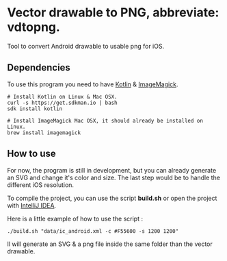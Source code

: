# Vector drawable to PNG, abbreviate: vdtopng.

Tool to convert Android drawable to usable png for iOS.

## Dependencies

To use this program you need to have [Kotlin](https://kotlinlang.org/) & [ImageMagick](https://imagemagick.org/index.php).

```
# Install Kotlin on Linux & Mac OSX.
curl -s https://get.sdkman.io | bash
sdk install kotlin

# Install ImageMagick Mac OSX, it should already be installed on Linux.
brew install imagemagick
```

## How to use 

For now, the program is still in development, but you can already generate an SVG and change it's color and size.
The last step would be to handle the different iOS resolution.
 
To compile the project, you can use the script **build.sh** or open the project with [IntelliJ IDEA](https://www.jetbrains.com/idea/). 

Here is a little example of how to use the script : 

```
./build.sh "data/ic_android.xml -c #F55600 -s 1200 1200"
```

Il will generate an SVG & a png file inside the same folder than the vector drawable.
